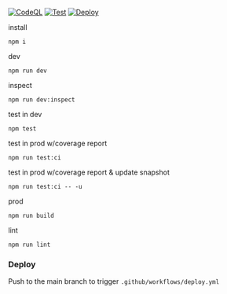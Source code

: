 [![CodeQL](https://github.com/d-g-h/d-g-h.github.io/actions/workflows/github-code-scanning/codeql/badge.svg)](https://github.com/d-g-h/d-g-h.github.io/actions/workflows/github-code-scanning/codeql)
[![Test](https://github.com/d-g-h/d-g-h.github.io/actions/workflows/test.yml/badge.svg)](https://github.com/d-g-h/d-g-h.github.io/actions/workflows/test.yml)
[![Deploy](https://github.com/d-g-h/d-g-h.github.io/actions/workflows/deploy.yml/badge.svg)](https://github.com/d-g-h/d-g-h.github.io/actions/workflows/deploy.yml)

install

```
npm i
```

dev

```
npm run dev
```

inspect

```
npm run dev:inspect
```

test in dev

```
npm test
```

test in prod w/coverage report

```
npm run test:ci
```

test in prod w/coverage report & update snapshot

```
npm run test:ci -- -u
```

prod

```
npm run build
```

lint

```
npm run lint
```

### Deploy

Push to the main branch to trigger `.github/workflows/deploy.yml`
